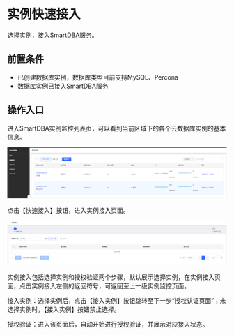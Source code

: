# 实例快速接入

选择实例，接入SmartDBA服务。

## 前置条件

* 已创建数据库实例，数据库类型目前支持MySQL、Percona
* 数据库实例已接入SmartDBA服务

## 操作入口

进入SmartDBA实例监控列表页，可以看到当前区域下的各个云数据库实例的基本信息。

![](../../image/SmartDBA/instance_access1.png)

点击【快速接入】按钮，进入实例接入页面。

![](../../image/SmartDBA/instance_access2.png) 


实例接入包括选择实例和授权验证两个步骤，默认展示选择实例，在实例接入页面，点击实例接入左侧的返回符号，可返回至上一级实例监控页面。

接入实例：选择实例后，点击【接入实例】按钮跳转至下一步“授权认证页面”；未选择实例时，【接入实例】按钮禁止选择。

授权验证：进入该页面后，自动开始进行授权验证，并展示对应接入状态。
